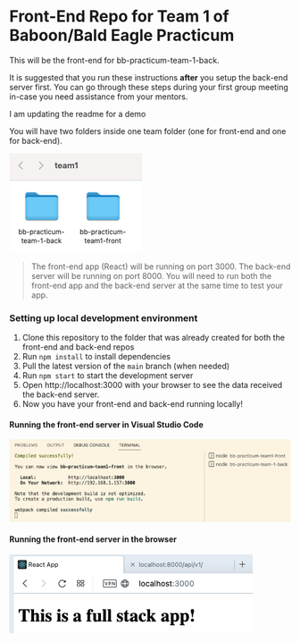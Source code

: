 # Front-End Repo for Team 1 of Baboon/Bald Eagle Practicum

This will be the front-end for bb-practicum-team-1-back.

It is suggested that you run these instructions **after** you setup the back-end server first.
You can go through these steps during your first group meeting in-case you need assistance from your mentors.

I am updating the readme for a demo

You will have two folders inside one team folder (one for front-end and one for back-end). 

![folders](images/folders.png)

>The front-end app (React) will be running on port 3000. The back-end server will be running on port 8000. You will need to run both the front-end app and the back-end server at the same time to test your app.

### Setting up local development environment

1. Clone this repository to the folder that was already created for both the front-end and back-end repos
2. Run `npm install` to install dependencies
3. Pull the latest version of the `main` branch (when needed)
4. Run `npm start` to start the development server
5. Open http://localhost:3000 with your browser to see the data received the back-end server.
6. Now you have your front-end and back-end running locally!

#### Running the front-end server in Visual Studio Code
![vsc running](images/front-end-running-vsc.png)

#### Running the front-end server in the browser
![browser running](images/front-end-running-browser.png)